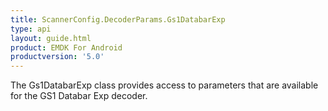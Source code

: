 ```yaml
---
title: ScannerConfig.DecoderParams.Gs1DatabarExp
type: api
layout: guide.html
product: EMDK For Android
productversion: '5.0'
---
```



The Gs1DatabarExp class provides access to parameters that are
 available for the GS1 Databar Exp decoder.





